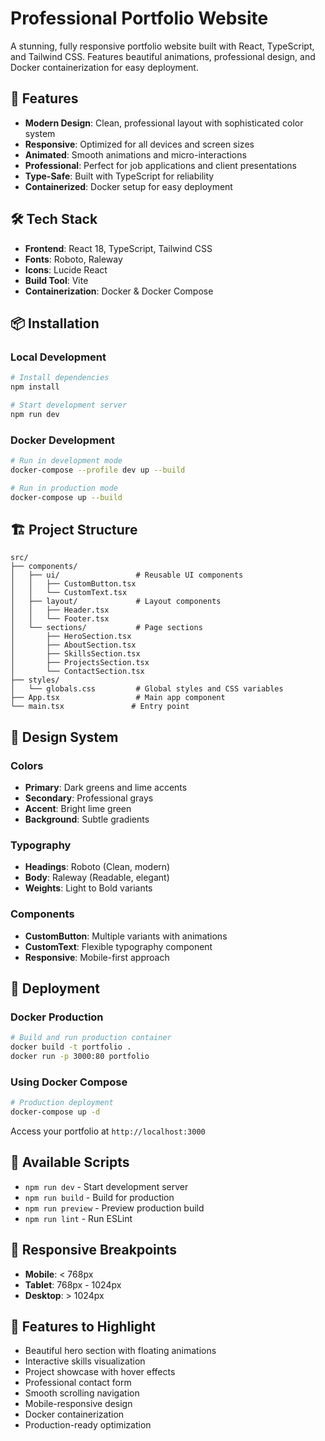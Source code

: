 # Professional Portfolio Website

A stunning, fully responsive portfolio website built with React, TypeScript, and Tailwind CSS. Features beautiful animations, professional design, and Docker containerization for easy deployment.

## 🚀 Features

- **Modern Design**: Clean, professional layout with sophisticated color system
- **Responsive**: Optimized for all devices and screen sizes
- **Animated**: Smooth animations and micro-interactions
- **Professional**: Perfect for job applications and client presentations
- **Type-Safe**: Built with TypeScript for reliability
- **Containerized**: Docker setup for easy deployment

## 🛠️ Tech Stack

- **Frontend**: React 18, TypeScript, Tailwind CSS
- **Fonts**: Roboto, Raleway
- **Icons**: Lucide React
- **Build Tool**: Vite
- **Containerization**: Docker & Docker Compose

## 📦 Installation

### Local Development

```bash
# Install dependencies
npm install

# Start development server
npm run dev
```

### Docker Development

```bash
# Run in development mode
docker-compose --profile dev up --build

# Run in production mode
docker-compose up --build
```

## 🏗️ Project Structure

```
src/
├── components/
│   ├── ui/                 # Reusable UI components
│   │   ├── CustomButton.tsx
│   │   └── CustomText.tsx
│   ├── layout/             # Layout components
│   │   ├── Header.tsx
│   │   └── Footer.tsx
│   └── sections/           # Page sections
│       ├── HeroSection.tsx
│       ├── AboutSection.tsx
│       ├── SkillsSection.tsx
│       ├── ProjectsSection.tsx
│       └── ContactSection.tsx
├── styles/
│   └── globals.css         # Global styles and CSS variables
├── App.tsx                 # Main app component
└── main.tsx               # Entry point
```

## 🎨 Design System

### Colors

- **Primary**: Dark greens and lime accents
- **Secondary**: Professional grays
- **Accent**: Bright lime green
- **Background**: Subtle gradients

### Typography

- **Headings**: Roboto (Clean, modern)
- **Body**: Raleway (Readable, elegant)
- **Weights**: Light to Bold variants

### Components

- **CustomButton**: Multiple variants with animations
- **CustomText**: Flexible typography component
- **Responsive**: Mobile-first approach

## 🚀 Deployment

### Docker Production

```bash
# Build and run production container
docker build -t portfolio .
docker run -p 3000:80 portfolio
```

### Using Docker Compose

```bash
# Production deployment
docker-compose up -d
```

Access your portfolio at `http://localhost:3000`

<!-- ## 📝 Customization

1. **Personal Information**: Update content in each section component
2. **Projects**: Modify the projects array in `ProjectsSection.tsx`
3. **Skills**: Update skill categories in `SkillsSection.tsx`
4. **Colors**: Adjust CSS variables in `globals.css`
5. **Fonts**: Change font imports and classes as needed -->

## 🔧 Available Scripts

- `npm run dev` - Start development server
- `npm run build` - Build for production
- `npm run preview` - Preview production build
- `npm run lint` - Run ESLint

## 📱 Responsive Breakpoints

- **Mobile**: < 768px
- **Tablet**: 768px - 1024px
- **Desktop**: > 1024px

## 🎯 Features to Highlight

- Beautiful hero section with floating animations
- Interactive skills visualization
- Project showcase with hover effects
- Professional contact form
- Smooth scrolling navigation
- Mobile-responsive design
- Docker containerization
- Production-ready optimization
